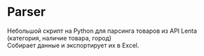 # Parser
Небольшой скрипт на Python для парсинга товаров из API Lenta (категория, наличие товара, город)  
Собирает данные и экспортирует их в Excel.
